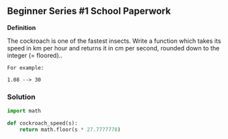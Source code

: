 ## Beginner Series #1 School Paperwork

**Definition**

The cockroach is one of the fastest insects. Write a function which takes its speed in km per hour and returns it in cm per second, rounded down to the integer (= floored)..

```
For example:

1.08 --> 30
```

### Solution

```python
import math

def cockroach_speed(s):
    return math.floor(s * 27.7777778)
```
        
